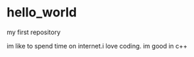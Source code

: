 # hello_world
my first repository

im like to spend time on internet.i love coding. im good in c++ 
